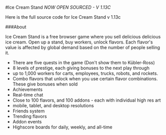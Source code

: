 #Ice Cream Stand
*NOW OPEN SOURCED - V 1.13C*

Here is the full source code for Ice Cream Stand v 1.13c

###About

Ice Cream Stand is a free browser game where you sell delicious delicious ice cream. Open up a stand, buy workers, unlock flavors. Each flavor's value is affected by global demand based on the number of people selling it. 
* There are five quests in the game (Don't show them to Kübler-Ross)
* 8 levels of prestige, each giving bonuses to the next play through
* up to 1,000 workers for carts, employees, trucks, robots, and rockets. 
* Combo flavors that unlock when you use certain flavor combinations. These give bonuses when sold
* Achievements
* Real-time chat
* Close to 100 flavors, and 100 addons - each with individual high res art
* mobile, tablet, and desktop resolutions
* Friends system
* Trending flavors
* Addon events
* Highscore boards for daily, weekly, and all-time
